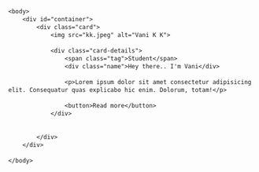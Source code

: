 <!DOCTYPE html>
<html>
    <head>
        <title>CSS Basics</title>
        <link href="style.css" type="text/css" rel="stylesheet">
    </head>

    <body>
        <div id="container">
            <div class="card">
                <img src="kk.jpeg" alt="Vani K K">

                <div class="card-details">
                    <span class="tag">Student</span>
                    <div class="name">Hey there.. I'm Vani</div>
    
                    <p>Lorem ipsum dolor sit amet consectetur adipisicing elit. Consequatur quas explicabo hic enim. Dolorum, totam!</p>
    
                    <button>Read more</button>
                </div>
                
                
            </div>
        </div>

    </body>
</html>
